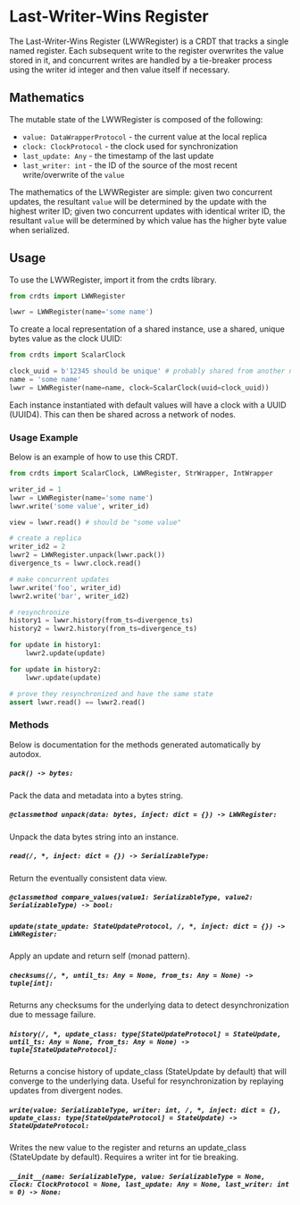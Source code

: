 # Last-Writer-Wins Register

The Last-Writer-Wins Register (LWWRegister) is a CRDT that tracks a single named
register. Each subsequent write to the register overwrites the value stored in
it, and concurrent writes are handled by a tie-breaker process using the writer
id integer and then value itself if necessary.

## Mathematics

The mutable state of the LWWRegister is composed of the following:
- `value: DataWrapperProtocol` - the current value at the local replica
- `clock: ClockProtocol` - the clock used for synchronization
- `last_update: Any` - the timestamp of the last update
- `last_writer: int` - the ID of the source of the most recent write/overwrite
of the `value`

The mathematics of the LWWRegister are simple: given two concurrent updates, the
resultant `value` will be determined by the update with the highest writer ID;
given two concurrent updates with identical writer ID, the resultant `value`
will be determined by which value has the higher byte value when serialized.

## Usage

To use the LWWRegister, import it from the crdts library.

```python
from crdts import LWWRegister

lwwr = LWWRegister(name='some name')
```

To create a local representation of a shared instance, use a shared, unique
bytes value as the clock UUID:

```python
from crdts import ScalarClock

clock_uuid = b'12345 should be unique' # probably shared from another node
name = 'some name'
lwwr = LWWRegister(name=name, clock=ScalarClock(uuid=clock_uuid))
```

Each instance instantiated with default values will have a clock with a UUID
(UUID4). This can then be shared across a network of nodes.

### Usage Example

Below is an example of how to use this CRDT.

```python
from crdts import ScalarClock, LWWRegister, StrWrapper, IntWrapper

writer_id = 1
lwwr = LWWRegister(name='some name')
lwwr.write('some value', writer_id)

view = lwwr.read() # should be "some value"

# create a replica
writer_id2 = 2
lwwr2 = LWWRegister.unpack(lwwr.pack())
divergence_ts = lwwr.clock.read()

# make concurrent updates
lwwr.write('foo', writer_id)
lwwr2.write('bar', writer_id2)

# resynchronize
history1 = lwwr.history(from_ts=divergence_ts)
history2 = lwwr2.history(from_ts=divergence_ts)

for update in history1:
    lwwr2.update(update)

for update in history2:
    lwwr.update(update)

# prove they resynchronized and have the same state
assert lwwr.read() == lwwr2.read()
```

### Methods

Below is documentation for the methods generated automatically by autodox.

##### `pack() -> bytes:`

Pack the data and metadata into a bytes string.

##### `@classmethod unpack(data: bytes, inject: dict = {}) -> LWWRegister:`

Unpack the data bytes string into an instance.

##### `read(/, *, inject: dict = {}) -> SerializableType:`

Return the eventually consistent data view.

##### `@classmethod compare_values(value1: SerializableType, value2: SerializableType) -> bool:`

##### `update(state_update: StateUpdateProtocol, /, *, inject: dict = {}) -> LWWRegister:`

Apply an update and return self (monad pattern).

##### `checksums(/, *, until_ts: Any = None, from_ts: Any = None) -> tuple[int]:`

Returns any checksums for the underlying data to detect desynchronization due to
message failure.

##### `history(/, *, update_class: type[StateUpdateProtocol] = StateUpdate, until_ts: Any = None, from_ts: Any = None) -> tuple[StateUpdateProtocol]:`

Returns a concise history of update_class (StateUpdate by default) that will
converge to the underlying data. Useful for resynchronization by replaying
updates from divergent nodes.

##### `write(value: SerializableType, writer: int, /, *, inject: dict = {}, update_class: type[StateUpdateProtocol] = StateUpdate) -> StateUpdateProtocol:`

Writes the new value to the register and returns an update_class (StateUpdate by
default). Requires a writer int for tie breaking.

##### `__init__(name: SerializableType, value: SerializableType = None, clock: ClockProtocol = None, last_update: Any = None, last_writer: int = 0) -> None:`
